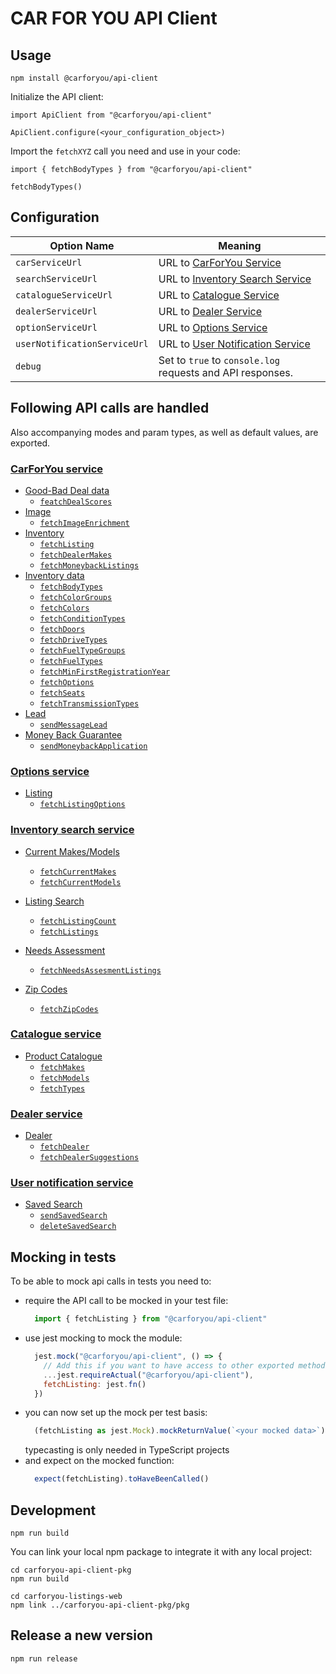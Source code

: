 # CAR FOR YOU API Client

## Usage
```
npm install @carforyou/api-client
```

Initialize the API client:

```
import ApiClient from "@carforyou/api-client"

ApiClient.configure(<your_configuration_object>)
```

Import the `fetchXYZ` call you need and use in your code:

```
import { fetchBodyTypes } from "@carforyou/api-client"

fetchBodyTypes()
```

## Configuration

| Option Name | Meaning |
| ----------- | ------- |
| `carServiceUrl` | URL to [CarForYou Service](https://carforyou-service.preprod.carforyou.ch/swagger-ui.html) |
| `searchServiceUrl` | URL to [Inventory Search Service](https://inventory-search-service.preprod.carforyou.ch/swagger-ui.html) |
| `catalogueServiceUrl` | URL to [Catalogue Service](https://catalogue-service.preprod.carforyou.ch/swagger-ui.html#/Product_Catalogue) |
| `dealerServiceUrl` | URL to [Dealer Service](https://dealer-service.preprod.carforyou.ch/swagger-ui.html) |
| `optionServiceUrl` | URL to [Options Service](https://option-service.preprod.carforyou.ch/swagger-ui.html) |
| `userNotificationServiceUrl` | URL to [User Notification Service](https://user-notification-service.preprod.carforyou.ch/swagger-ui.html)
| `debug` | Set to `true` to `console.log` requests and API responses. |

## Following API calls are handled

Also accompanying modes and param types, as well as default values, are exported.

### [CarForYou service](carforyou-service.preprod.carforyou.ch)
- [Good-Bad Deal data](https://carforyou-service.preprod.carforyou.ch/swagger-ui.html#/Good-Bad_Deal_Data)
  - [`featchDealScores`](https://carforyou-service.preprod.carforyou.ch/swagger-ui.html#/Good-Bad%20Deal%20Data/getScoresUsingGET)
- [Image](https://carforyou-service.preprod.carforyou.ch/swagger-ui.html#/Image)
  - [`fetchImageEnrichment`](https://carforyou-service.preprod.carforyou.ch/swagger-ui.html#/Image/getByImageIdUsingGET)
- [Inventory](https://carforyou-service.preprod.carforyou.ch/swagger-ui.html#/Inventory)
  - [`fetchListing`](https://carforyou-service.preprod.carforyou.ch/swagger-ui.html#/Inventory/getUsingGET_1)
  - [`fetchDealerMakes`](https://carforyou-service.preprod.carforyou.ch/swagger-ui.html#/Inventory/getAllDealerMakesUsingGET)
  - [`fetchMoneybackListings`](https://carforyou-service.preprod.carforyou.ch/swagger-ui.html#/Inventory/getMbgListingsUsingGET)
- [Inventory data](https://carforyou-service.preprod.carforyou.ch/swagger-ui.html#/Inventory_Data)
  - [`fetchBodyTypes`](https://carforyou-service.preprod.carforyou.ch/swagger-ui.html#/Inventory%20Data/getBodyTypesUsingGET)
  - [`fetchColorGroups`](https://carforyou-service.preprod.carforyou.ch/swagger-ui.html#/Inventory%20Data/getColorGroupsUsingGET)
  - [`fetchColors`](https://carforyou-service.preprod.carforyou.ch/swagger-ui.html#/Inventory%20Data/getColorsUsingGET)
  - [`fetchConditionTypes`](https://carforyou-service.preprod.carforyou.ch/swagger-ui.html#/Inventory%20Data/getConditionTypesUsingGET)
  - [`fetchDoors`](https://carforyou-service.preprod.carforyou.ch/swagger-ui.html#/Inventory%20Data/findDistinctDoorsUsingGET)
  - [`fetchDriveTypes`](https://carforyou-service.preprod.carforyou.ch/swagger-ui.html#/Inventory%20Data/getDriveTypesUsingGET)
  - [`fetchFuelTypeGroups`](https://carforyou-service.preprod.carforyou.ch/swagger-ui.html#/Inventory%20Data/getFuelTypeGroupsUsingGET)
  - [`fetchFuelTypes`](https://carforyou-service.preprod.carforyou.ch/swagger-ui.html#/Inventory%20Data/getFuelTypesUsingGET)
  - [`fetchMinFirstRegistrationYear`](https://carforyou-service.preprod.carforyou.ch/swagger-ui.html#/Inventory%20Data/findMinRegistrationYearUsingGET)
  - [`fetchOptions`](https://carforyou-service.preprod.carforyou.ch/swagger-ui.html#/Inventory%20Data/getOptionsUsingGET)
  - [`fetchSeats`](https://carforyou-service.preprod.carforyou.ch/swagger-ui.html#/Inventory%20Data/findDistinctSeatsUsingGET)
  - [`fetchTransmissionTypes`](https://carforyou-service.preprod.carforyou.ch/swagger-ui.html#/Inventory%20Data/getTransmissionTypesUsingGET)
- [Lead](https://carforyou-service.preprod.carforyou.ch/swagger-ui.html#/Lead)
  - [`sendMessageLead`](https://carforyou-service.preprod.carforyou.ch/swagger-ui.html#/Lead/createMessageLeadUsingPOST)
- [Money Back Guarantee](https://carforyou-service.preprod.carforyou.ch/swagger-ui.html#/Money_Back_Guarantee)
  - [`sendMoneybackApplication`](https://carforyou-service.preprod.carforyou.ch/swagger-ui.html#/Money%20Back%20Guarantee/createMbgApplicationUsingPOST)

### [Options service](https://option-service.preprod.carforyou.ch/swagger-ui.html)
- [Listing](https://option-service.preprod.carforyou.ch/swagger-ui.html#/Listing)
  - [`fetchListingOptions`](https://option-service.preprod.carforyou.ch/swagger-ui.html#/Listing/getListingOptionsUsingGET_1)

### [Inventory search service](https://inventory-search-service.preprod.carforyou.ch/swagger-ui.html)
- [Current Makes/Models](https://inventory-search-service.preprod.carforyou.ch/swagger-ui.html#/Current_Makes/Models)
  - [`fetchCurrentMakes`](https://inventory-search-service.preprod.carforyou.ch/swagger-ui.html#/Current%20Makes/Models/getCurrentMakesUsingGET)
  - [`fetchCurrentModels`](https://inventory-search-service.preprod.carforyou.ch/swagger-ui.html#/Current%20Makes/Models/getCurrentModelsUsingGET)

- [Listing Search](https://inventory-search-service.preprod.carforyou.ch/swagger-ui.html#/Listing_Search)
  - [`fetchListingCount`](https://inventory-search-service.preprod.carforyou.ch/swagger-ui.html#/Listing%20Search/countUsingPOST)
  - [`fetchListings`](https://inventory-search-service.preprod.carforyou.ch/swagger-ui.html#/Listing%20Search/searchUsingPOST)

- [Needs Assessment](https://inventory-search-service.preprod.carforyou.ch/swagger-ui.html#/Needs_Assessment)
  - [`fetchNeedsAssesmentListings`](https://inventory-search-service.preprod.carforyou.ch/swagger-ui.html#/Needs%20Assessment/searchUsingPOST_1)

- [Zip Codes](https://inventory-search-service.preprod.carforyou.ch/swagger-ui.html#/ZipCodes)
  - [`fetchZipCodes`](https://inventory-search-service.preprod.carforyou.ch/swagger-ui.html#/ZipCodes/getZipCodesUsingGET)

### [Catalogue service](https://catalogue-service.preprod.carforyou.ch/swagger-ui.html)
- [Product Catalogue](https://catalogue-service.preprod.carforyou.ch/swagger-ui.html#/Product_Catalogue)
  - [`fetchMakes`](https://catalogue-service.preprod.carforyou.ch/swagger-ui.html#/Product%20Catalogue/getAllMakesUsingGET)
  - [`fetchModels`](https://catalogue-service.preprod.carforyou.ch/swagger-ui.html#/Product%20Catalogue/getModelsUsingGET)
  - [`fetchTypes`](https://catalogue-service.preprod.carforyou.ch/swagger-ui.html#/Product%20Catalogue/getTypesUsingGET)

### [Dealer service](https://dealer-service.preprod.carforyou.ch/swagger-ui.html)
- [Dealer](https://dealer-service.preprod.carforyou.ch/swagger-ui.html#/Dealer)
  - [`fetchDealer`](https://dealer-service.preprod.carforyou.ch/swagger-ui.html#/Dealer/getUsingGET)
  - [`fetchDealerSuggestions`](https://dealer-service.preprod.carforyou.ch/swagger-ui.html#/Dealer/getSuggestionsUsingGET)

### [User notification service](https://user-notification-service.preprod.carforyou.ch/swagger-ui.html)
- [Saved Search](https://user-notification-service.preprod.carforyou.ch/swagger-ui.html#/Saved_Search)
  - [`sendSavedSearch`](https://user-notification-service.preprod.carforyou.ch/swagger-ui.html#/Saved%20Search/createSavedSearchUsingPOST)
  - [`deleteSavedSearch`](https://user-notification-service.preprod.carforyou.ch/swagger-ui.html#/Saved%20Search/deleteSavedSearchUsingDELETE)


## Mocking in tests

To be able to mock api calls in tests you need to:

- require the API call to be mocked in your test file:
  ```javascript
    import { fetchListing } from "@carforyou/api-client"
  ```
- use jest mocking to mock the module:
  ```javascript
    jest.mock("@carforyou/api-client", () => {
      // Add this if you want to have access to other exported methods
      ...jest.requireActual("@carforyou/api-client"),
      fetchListing: jest.fn()
    })
  ```
- you can now set up the mock per test basis:
  ```javascript
    (fetchListing as jest.Mock).mockReturnValue(`<your mocked data>`)
  ```
  typecasting is only needed in TypeScript projects
- and expect on the mocked function:
  ```javascript
    expect(fetchListing).toHaveBeenCalled()
  ```

## Development
```
npm run build
```

You can link your local npm package to integrate it with any local project:
```
cd carforyou-api-client-pkg
npm run build

cd carforyou-listings-web
npm link ../carforyou-api-client-pkg/pkg
```

## Release a new version
```
npm run release
```
